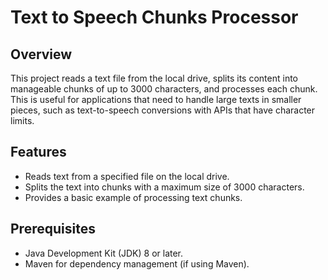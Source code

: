 # Text to Speech Chunks Processor

## Overview

This project reads a text file from the local drive, splits its content into manageable chunks of up to 3000 characters, and processes each chunk. This is useful for applications that need to handle large texts in smaller pieces, such as text-to-speech conversions with APIs that have character limits.

## Features

- Reads text from a specified file on the local drive.
- Splits the text into chunks with a maximum size of 3000 characters.
- Provides a basic example of processing text chunks.

## Prerequisites

- Java Development Kit (JDK) 8 or later.
- Maven for dependency management (if using Maven).



